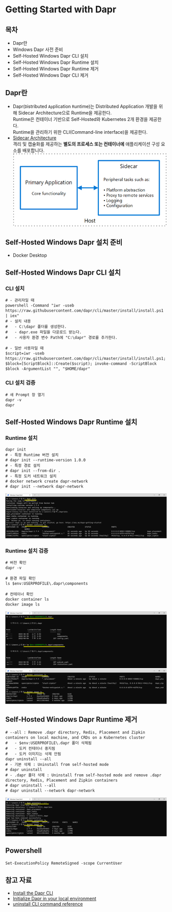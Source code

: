 # Getting Started with Dapr

## 목차
- Dapr란
- Windows Dapr 사전 준비
- Self-Hosted Windows Dapr CLI 설치
- Self-Hosted Windows Dapr Runtime 설치
- Self-Hosted Windows Dapr Runtime 제거
- Self-Hosted Windows Dapr CLI 제거


## Dapr란
- Dapr(`D`istributed `Ap`plication `R`untime)는 Distributed Application 개발을 위해 Sidecar Architecture으로 Runtime을 제공한다.  
  Runtime은 컨테이너 기반으로 Self-Hosted와 Kubernetes 2개 환경을 제공한다.  
  Runtime을 관리하기 위한 CLI(Command-line interface)을 제공한다.
- [Sidecar Architecture](https://docs.microsoft.com/ko-kr/azure/architecture/patterns/sidecar)  
  격리 및 캡슐화를 제공하는 **별도의 프로세스 또는 컨테이너에** 애플리케이션 구성 요소를 배포합니다.  
  ![](2022-06-04-19-08-17.png)


## Self-Hosted Windows Dapr 설치 준비
- Docker Desktop


## Self-Hosted Windows Dapr CLI 설치
### CLI 설치
```shell
# - 관리자일 때
powershell -Command "iwr -useb https://raw.githubusercontent.com/dapr/cli/master/install/install.ps1 | iex"
# - 설치 내용
#   - C:\dapr 폴더를 생성한다.
#   - dapr.exe 파일을 다운로드 받는다.
#   - 사용자 환경 변수 Path에 "C:\dapr" 경로를 추가한다.

# - 일반 사용자일 때
$script=iwr -useb https://raw.githubusercontent.com/dapr/cli/master/install/install.ps1; $block=[ScriptBlock]::Create($script); invoke-command -ScriptBlock $block -ArgumentList "", "$HOME/dapr"
```

### CLI 설치 검증
```shell
# 새 Prompt 창 열기
dapr -v
dapr
```


## Self-Hosted Windows Dapr Runtime 설치
### Runtime 설치
```shell
dapr init
# - 특정 Runtime 버전 설치
# dapr init --runtime-version 1.0.0
# - 특정 경로 설치
# dapr init --from-dir .
# - 특정 도커 네트워크 설치
# docker network create dapr-network
# dapr init --network dapr-network
```
![](2022-06-04-15-57-11.png)

### Runtime 설치 검증
```shell
# 버전 확인
dapr -v

# 환경 파일 확인
ls $env:USERPROFILE\.dapr\components

# 컨테이너 확인
docker container ls
docker image ls
```
![](2022-06-04-16-01-34.png)
![](2022-06-04-18-21-08.png)


## Self-Hosted Windows Dapr Runtime 제거
```shell
# --all : Remove .dapr directory, Redis, Placement and Zipkin containers on local machine, and CRDs on a Kubernetes cluster
#   - $env:USERPROFILE\.dapr 폴더 삭제됨
#   - 도커 컨테이너 중지됨
#   - 도커 이미지는 삭제 안됨
dapr uninstall --all
# - 기본 삭제 : Uninstall from self-hosted mode
# dapr uninstall
# - .dapr 폴더 삭제 : Uninstall from self-hosted mode and remove .dapr directory, Redis, Placement and Zipkin containers
# dapr uninstall --all
# dapr uninstall --network dapr-network
```
![](2022-06-04-18-25-26.png)

## Powershell
```shell
Set-ExecutionPolicy RemoteSigned -scope CurrentUser
```

## 참고 자료
- [Install the Dapr CLI](https://docs.dapr.io/getting-started/install-dapr-cli/)
- [Initialize Dapr in your local environment](https://docs.dapr.io/getting-started/install-dapr-selfhost/)
- [uninstall CLI command reference](https://docs.dapr.io/reference/cli/dapr-uninstall/)